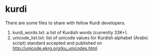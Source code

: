 # kurdi
There are some files to share with fellow Kurdi developers. 

1. kurdi_words.txt: a list of Kurdish words (currently 33K+).
2. unicode_list.txt: list of unicode values for Kurdish alphabet (Arabic script) standard accepted and published on http://unicode.ekrg.org/ku_unicodes.html
